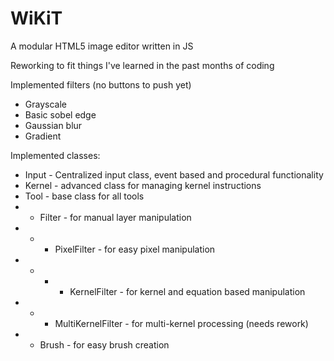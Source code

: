 # WiKiT
A modular HTML5 image editor written in JS

Reworking to fit things I've learned in the past months of coding

Implemented filters (no buttons to push yet)
- Grayscale
- Basic sobel edge
- Gaussian blur
- Gradient

Implemented classes:
- Input - Centralized input class, event based and procedural functionality
- Kernel - advanced class for managing kernel instructions
- Tool - base class for all tools
- - Filter - for manual layer manipulation
- - - PixelFilter - for easy pixel manipulation
- - - - KernelFilter - for kernel and equation based manipulation
- - - MultiKernelFilter - for multi-kernel processing (needs rework)
- - Brush - for easy brush creation
